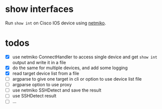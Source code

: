 # show interfaces

Run `show int` on Cisco IOS device using [netmiko](https://github.com/ktbyers/netmiko).

# todos

- [x] use netmiko ConnectHandler to access single device and get `show int` output and write it in a file
- [x] do the same for multiple devices, and add some logging
- [x] read target device list from a file
- [ ] argparse to give one target in cli or option to use device list file
- [ ] argparse option to use proxy
- [ ] use netmiko SSHDetect and save the result
- [ ] use SSHDetect result
- [ ] ...
